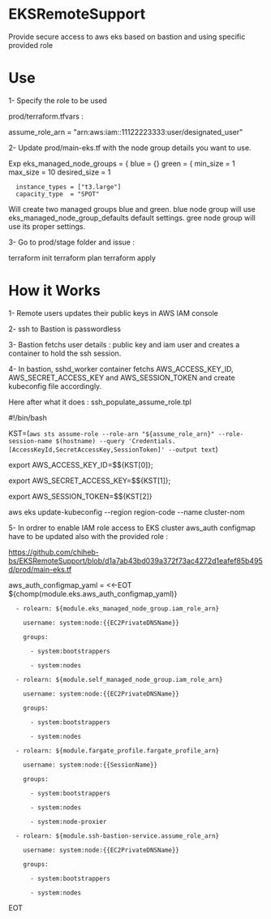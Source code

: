 # EKSRemoteSupport
Provide secure access to aws eks based on bastion and using specific provided role

# Use 

1- Specify the role to be used 

prod/terraform.tfvars :

assume_role_arn = "arn:aws:iam::11122223333:user/designated_user"

2- Update prod/main-eks.tf with the node group details you want to use.

Exp 
  eks_managed_node_groups = {
    blue = {}
    green = {
      min_size     = 1
      max_size     = 10
      desired_size = 1

      instance_types = ["t3.large"]
      capacity_type  = "SPOT"

Will create two managed groups blue and green.
blue node group will use eks_managed_node_group_defaults  default settings.
gree node group will use its proper settings.

3- Go to prod/stage folder and issue :

terraform init
terraform plan
terraform apply

# How it Works

1- Remote users updates their public keys in AWS IAM console

2- ssh to Bastion is passwordless

3- Bastion fetchs user details : public key and iam user and creates a container to hold the ssh session.

4- In bastion,  sshd_worker container fetchs  AWS_ACCESS_KEY_ID, AWS_SECRET_ACCESS_KEY and AWS_SESSION_TOKEN and create kubeconfig file accordingly.

Here after what it does :
ssh_populate_assume_role.tpl

#!/bin/bash

KST=(`aws sts assume-role --role-arn "${assume_role_arn}" --role-session-name $(hostname) --query 'Credentials.[AccessKeyId,SecretAccessKey,SessionToken]' --output text`)

export AWS_ACCESS_KEY_ID=$${KST[0]}; 

export AWS_SECRET_ACCESS_KEY=$${KST[1]};

export AWS_SESSION_TOKEN=$${KST[2]}

aws eks update-kubeconfig --region region-code --name cluster-nom

5- In ordrer to enable IAM role access to EKS cluster aws_auth configmap have to be updated also with the provided role :

https://github.com/chiheb-bs/EKSRemoteSupport/blob/d1a7ab43bd039a372f73ac4272d1eafef85b495d/prod/main-eks.tf

  aws_auth_configmap_yaml = <<-EOT
  ${chomp(module.eks.aws_auth_configmap_yaml)}
  
      - rolearn: ${module.eks_managed_node_group.iam_role_arn}
      
        username: system:node:{{EC2PrivateDNSName}}
        
        groups:
        
          - system:bootstrappers
          
          - system:nodes
          
      - rolearn: ${module.self_managed_node_group.iam_role_arn}
      
        username: system:node:{{EC2PrivateDNSName}}
        
        groups:
        
          - system:bootstrappers
          
          - system:nodes
          
      - rolearn: ${module.fargate_profile.fargate_profile_arn}
      
        username: system:node:{{SessionName}}
        
        groups:
        
          - system:bootstrappers
          
          - system:nodes
          
          - system:node-proxier
          
      - rolearn: ${module.ssh-bastion-service.assume_role_arn}
      
        username: system:node:{{EC2PrivateDNSName}}
        
        groups:
        
          - system:bootstrappers
          
          - system:nodes
          
  EOT





